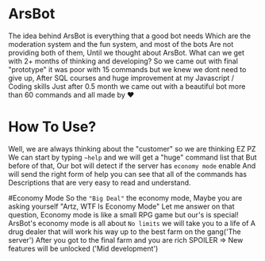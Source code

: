 # ArsBot
The idea behind ArsBot is everything that a good bot needs
Which are the moderation system and the fun system, and most of the bots
Are not providing both of them, Until we thought about ArsBot.
What can we get with 2+ months of thinking and developing? So we came out with
final "prototype" it was poor with 15 commands but we knew we dont need to give
up, After SQL courses and huge improvement at my Javascript / Coding skills
Just after 0.5 month we came out with a beautiful bot more than 60 commands
and all made by ♥

# How To Use?
Well, we are always thinking about the "customer" so we are thinking EZ PZ
We can start by typing `~help` and we will get a "huge" command list that
But before of that, Our bot will detect if the server has `economy mode` enable
And will send the right form of help you can see that all of the commands has
Descriptions that are very easy to read and understand.

#Economy Mode
So the `"Big Deal"` the economy mode, Maybe you are asking yourself "Artz, WTF Is Economy Mode"
Let me answer on that question,
Economy mode is like a small RPG game but our's is special!
ArsBot's economy mode is all about `No limits` we will take you to a life of
A drug dealer that will work his way up to the best farm on the gang('The server')
After you got to the final farm and you are rich
SPOILER => New features will be unlocked ('Mid development')

